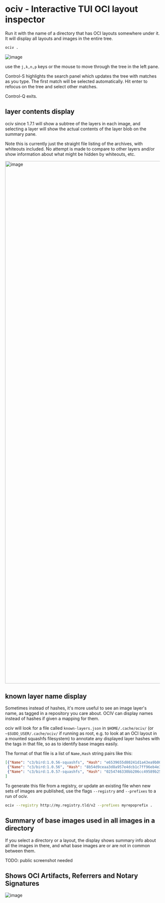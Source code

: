 # ociv - Interactive TUI OCI layout inspector

Run it with the name of a directory that has OCI layouts somewhere under it. It
will display all layouts and images in the entire tree.

```bash
ociv .
```

![image](https://github.com/project-machine/oci-viewer/assets/1768106/c9ffd36c-1f4b-4acf-824f-38ae856f9e6b)

use the `j,k,n,p` keys or the mouse to move through the tree in the left pane.

Control-S highlights the search panel which updates the tree with matches as
you type. The first match will be selected automatically. Hit enter to refocus
on the tree and select other matches.

Control-Q exits.

## layer contents display

ociv since 1.7.1 will show a subtree of the layers in each image, and selecting a layer will show the actual contents of the layer blob on the summary pane.

Note this is currently just the straight file listing of the archives, with whiteouts included. No attempt is made to compare to other layers and/or show information about what might be hidden by whiteouts, etc.

<img width="1694" alt="image" src="https://github.com/user-attachments/assets/d2b62c89-90f8-4197-af65-8ab37cae5f3c" />


## known layer name display

Sometimes instead of hashes, it's more useful to see an image layer's name, as tagged in a repository you care about.
OCIV can display names instead of hashes if given a mapping for them.

ociv will look for a file called `known-layers.json` in `$HOME/.cache/ociv/`
(or `~$SUDO_USER/.cache/ociv/` if running as root, e.g. to look at an OCI layout
in a mounted squashfs filesystem) to annotate any displayed layer hashes with
the tags in that file, so as to identify base images easily.

The format of that file is a list of `Name,Hash` string pairs like this:

```json
[{"Name": "c3/bird:1.0.56-squashfs", "Hash": "e6539655d80241d1a43ea9b00ba2e56b3cccd2a55027c21ad44f359cded63dea"},
 {"Name": "c3/bird:1.0.56", "Hash": "8b54d9ceaa3d8a957e4dcb1c7ff96eb4e39bdd8847a1e0752ef7c0b4f6128b36"},
 {"Name": "c3/bird:1.0.57-squashfs", "Hash": "0254746330bb206cc49589b25eb6c4d45430b502ff4318f6bb1225e602a40358"}
]
```

To generate this file from a registry, or update an existing file when new sets of images
are published, use the flags `--registry` and `--prefixes` to a run of ociv.

```bash
ociv --registry http://my.registry.tld/v2 --prefixes myrepoprefix .
```

## Summary of base images used in all images in a directory

If you select a directory or a layout, the display shows summary info about all
the images in there, and what base images are or are not in common between them.

TODO: public screenshot needed

## Shows OCI Artifacts, Referrers and Notary Signatures

![image](https://github.com/project-machine/oci-viewer/assets/1768106/8b374ce1-e1ec-4179-9497-a064cb373711)
